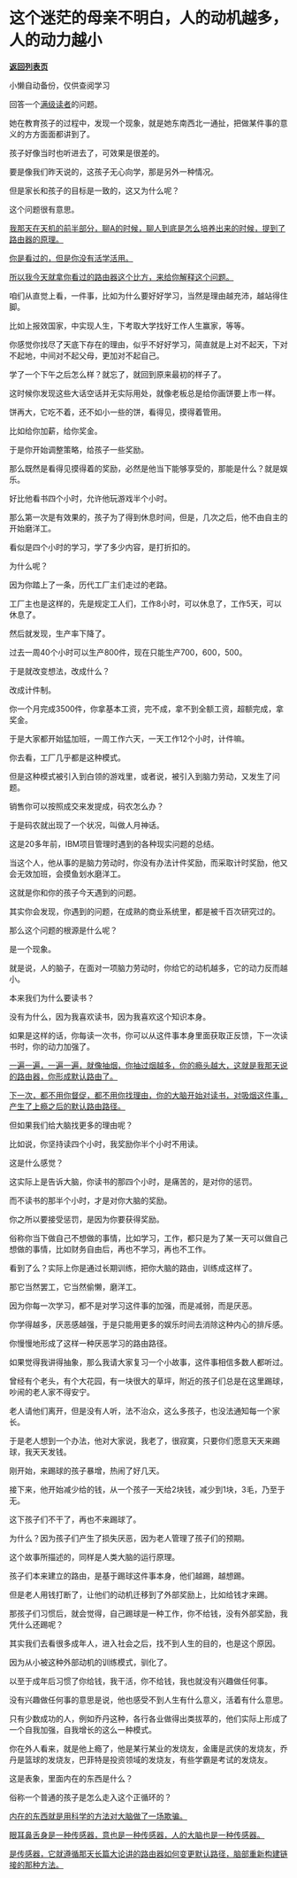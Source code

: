 # 这个迷茫的母亲不明白，人的动机越多，人的动力越小

[**返回列表页**](/gzh/记忆承载)

小懒自动备份，仅供查阅学习

回答一个[满级读者](http://mp.weixin.qq.com/s?__biz=Mzg4MTg2MzU3Mg==&mid=2247484431&idx=1&sn=7a4c5d601dbdaafd3c388c2ed8e56a8e&chksm=cf5e3af4f829b3e2e15cc84a915e8e8745f809411f8c6fca7057d14abf8b8e38d5a20ec27d04&scene=21#wechat_redirect)的问题。  

她在教育孩子的过程中，发现一个现象，就是她东南西北一通扯，把做某件事的意义的方方面面都讲到了。

孩子好像当时也听进去了，可效果是很差的。  

要是像我们昨天说的，这孩子无心向学，那是另外一种情况。  

但是家长和孩子的目标是一致的，这又为什么呢？

这个问题很有意思。  

[我那天在天机的前半部分，聊A的时候，聊人到底是怎么培养出来的时候，提到了路由器的原理。  
](http://mp.weixin.qq.com/s?__biz=MzkwMzQ1MzczOQ==&mid=2247484194&idx=1&sn=e42c21195e8e62e0cf948794e1e229d8&chksm=c0974e66f7e0c770d6ab1fce82fba0ecf987656cbedfec5f24fdf7b3703ad386934038512153&scene=21#wechat_redirect)

[你是看过的，但是你没有活学活用。](http://mp.weixin.qq.com/s?__biz=MzkwMzQ1MzczOQ==&mid=2247484194&idx=1&sn=e42c21195e8e62e0cf948794e1e229d8&chksm=c0974e66f7e0c770d6ab1fce82fba0ecf987656cbedfec5f24fdf7b3703ad386934038512153&scene=21#wechat_redirect)

[所以我今天就拿你看过的路由器这个比方，来给你解释这个问题。](http://mp.weixin.qq.com/s?__biz=MzkwMzQ1MzczOQ==&mid=2247484194&idx=1&sn=e42c21195e8e62e0cf948794e1e229d8&chksm=c0974e66f7e0c770d6ab1fce82fba0ecf987656cbedfec5f24fdf7b3703ad386934038512153&scene=21#wechat_redirect)  

咱们从直觉上看，一件事，比如为什么要好好学习，当然是理由越充沛，越站得住脚。  

比如上报效国家，中实现人生，下考取大学找好工作人生赢家，等等。

你感觉你找尽了天底下存在的理由，似乎不好好学习，简直就是上对不起天，下对不起地，中间对不起父母，更加对不起自己。  

学了一个下午之后怎么样？就忘了，就回到原来最初的样子了。  

这时候你发现这些大话空话并无实际用处，就像老板总是给你画饼要上市一样。  

饼再大，它吃不着，还不如小一些的饼，看得见，摸得着管用。  

比如给你加薪，给你奖金。

于是你开始调整策略，给孩子一些奖励。  

那么既然是看得见摸得着的奖励，必然是他当下能够享受的，那能是什么？就是娱乐。  

好比他看书四个小时，允许他玩游戏半个小时。

那么第一次是有效果的，孩子为了得到休息时间，但是，几次之后，他不由自主的开始磨洋工。  

看似是四个小时的学习，学了多少内容，是打折扣的。  

为什么呢？  

因为你踏上了一条，历代工厂主们走过的老路。

工厂主也是这样的，先是规定工人们，工作8小时，可以休息了，工作5天，可以休息了。  

然后就发现，生产率下降了。  

过去一周40个小时可以生产800件，现在只能生产700，600，500。

于是就改变想法，改成什么？

改成计件制。  

你一个月完成3500件，你拿基本工资，完不成，拿不到全额工资，超额完成，拿奖金。  

于是大家都开始猛加班，一周工作六天，一天工作12个小时，计件嘛。

你去看，工厂几乎都是这种模式。  

但是这种模式被引入到白领的游戏里，或者说，被引入到脑力劳动，又发生了问题。  

销售你可以按照成交来发提成，码农怎么办？  

于是码农就出现了一个状况，叫做人月神话。  

这是20多年前，IBM项目管理时遇到的各种现实问题的总结。  

当这个人，他从事的是脑力劳动时，你没有办法计件奖励，而采取计时奖励，他又会无效加班，会摸鱼划水磨洋工。  

这就是你和你的孩子今天遇到的问题。

其实你会发现，你遇到的问题，在成熟的商业系统里，都是被千百次研究过的。

那么这个问题的根源是什么呢？  

是一个现象。  

就是说，人的脑子，在面对一项脑力劳动时，你给它的动机越多，它的动力反而越小。

本来我们为什么要读书？  

没有为什么，因为我喜欢读书，因为我喜欢这个知识本身。  

如果是这样的话，你每读一次书，你可以从这件事本身里面获取正反馈，下一次读书时，你的动力加强了。  

[一遍一遍，一遍一遍，就像抽烟，你抽过烟越多，你的瘾头越大，这就是我那天说的路由器，你形成默认路由了。  
](http://mp.weixin.qq.com/s?__biz=MzkwMzQ1MzczOQ==&mid=2247484194&idx=1&sn=e42c21195e8e62e0cf948794e1e229d8&chksm=c0974e66f7e0c770d6ab1fce82fba0ecf987656cbedfec5f24fdf7b3703ad386934038512153&scene=21#wechat_redirect)

[下一次，都不用你督促，都不用你找理由，你的大脑开始对读书，对吸烟这件事，产生了上瘾之后的默认路由路径。](http://mp.weixin.qq.com/s?__biz=MzkwMzQ1MzczOQ==&mid=2247484194&idx=1&sn=e42c21195e8e62e0cf948794e1e229d8&chksm=c0974e66f7e0c770d6ab1fce82fba0ecf987656cbedfec5f24fdf7b3703ad386934038512153&scene=21#wechat_redirect)

但如果我们给大脑找更多的理由呢？  

比如说，你坚持读四个小时，我奖励你半个小时不用读。

这是什么感觉？  

这实际上是告诉大脑，你读书的那四个小时，是痛苦的，是对你的惩罚。

而不读书的那半个小时，才是对你大脑的奖励。  

你之所以要接受惩罚，是因为你要获得奖励。  

俗称你当下做自己不想做的事情，比如学习，工作，都只是为了某一天可以做自己想做的事情，比如财务自由后，再也不学习，再也不工作。

看到了么？实际上你是通过长期训练，把你大脑的路由，训练成这样了。  

那它当然罢工，它当然偷懒，磨洋工。

因为你每一次学习，都不是对学习这件事的加强，而是减弱，而是厌恶。  

你学得越多，厌恶感越强，于是只能用更多的娱乐时间去消除这种内心的排斥感。  

你慢慢地形成了这样一种厌恶学习的路由路径。  

如果觉得我讲得抽象，那么我请大家复习一个小故事，这件事相信多数人都听过。  

曾经有个老头，有个大花园，有一块很大的草坪，附近的孩子们总是在这里踢球，吵闹的老人家不得安宁。  

老人请他们离开，但是没有人听，法不治众，这么多孩子，也没法通知每一个家长。

于是老人想到一个办法，他对大家说，我老了，很寂寞，只要你们愿意天天来踢球，我天天发钱。

刚开始，来踢球的孩子暴增，热闹了好几天。

接下来，他开始减少给的钱，从一个孩子一天给2块钱，减少到1块，3毛，乃至于无。  

这下孩子们不干了，再也不来踢球了。  

为什么？因为孩子们产生了损失厌恶，因为老人管理了孩子们的预期。  

这个故事所描述的，同样是人类大脑的运行原理。  

孩子们本来建立的路由，是基于踢球这件事本身，他们越踢，越想踢。  

但是老人用钱打断了，让他们的动机迁移到了外部奖励上，比如给钱才来踢。

那孩子们习惯后，就会觉得，自己踢球是一种工作，你不给钱，没有外部奖励，我凭什么还踢呢？

其实我们去看很多成年人，进入社会之后，找不到人生的目的，也是这个原因。  

因为从小被这种外部动机的训练模式，驯化了。

以至于成年后习惯了你给钱，我干活，你不给钱，我也就没有兴趣做任何事。  

没有兴趣做任何事的意思是说，他也感受不到人生有什么意义，活着有什么意思。  

只有少数成功的人，例如乔丹这种，各行各业做得出类拔萃的，他们实际上形成了一个自我加强，自我增长的这么一种模式。  

你在外人看来，就是他上瘾了，他是某行某业的发烧友，金庸是武侠的发烧友，乔丹是篮球的发烧友，巴菲特是投资领域的发烧友，有些学霸是考试的发烧友。  

这是表象，里面内在的东西是什么？  

俗称一个普通的孩子是怎么走入这个正循环的？  

[内在的东西就是用科学的方法对大脑做了一场欺骗。](http://mp.weixin.qq.com/s?__biz=MzkwMzQ1MzczOQ==&mid=2247484194&idx=1&sn=e42c21195e8e62e0cf948794e1e229d8&chksm=c0974e66f7e0c770d6ab1fce82fba0ecf987656cbedfec5f24fdf7b3703ad386934038512153&scene=21#wechat_redirect)

[眼耳鼻舌身是一种传感器，意也是一种传感器，人的大脑也是一种传感器。](http://mp.weixin.qq.com/s?__biz=MzkwMzQ1MzczOQ==&mid=2247484194&idx=1&sn=e42c21195e8e62e0cf948794e1e229d8&chksm=c0974e66f7e0c770d6ab1fce82fba0ecf987656cbedfec5f24fdf7b3703ad386934038512153&scene=21#wechat_redirect)

[是传感器，它就遵循那天长篇大论讲的路由器如何变更默认路径，脑部重新构建链接的那种方法。](http://mp.weixin.qq.com/s?__biz=MzkwMzQ1MzczOQ==&mid=2247484194&idx=1&sn=e42c21195e8e62e0cf948794e1e229d8&chksm=c0974e66f7e0c770d6ab1fce82fba0ecf987656cbedfec5f24fdf7b3703ad386934038512153&scene=21#wechat_redirect)

